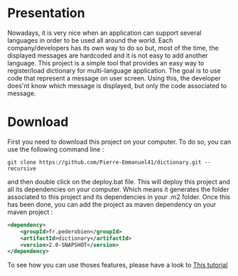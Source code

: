 # Presentation

Nowadays, it is very nice when an application can support several languages in order to be used all around the world. Each company/developers has its own way to do so but, most of the time, the displayed messages are hardcoded and it is not easy to add another language. This project is a simple tool that provides an easy way to register/load dictionary for multi-language application. The goal is to use code that represent a message on user screen. Using this, the developer does'nt know which message is displayed, but only the code associated to message.

# Download

First you need to download this project on your computer. To do so, you can use the following command line :

```git
git clone https://github.com/Pierre-Emmanuel41/dictionary.git --recursive
```

and then double click on the deploy.bat file. This will deploy this project and all its dependencies on your computer. Which means it generates the folder associated to this project and its dependencies in your .m2 folder. Once this has been done, you can add the project as maven dependency on your maven project :

```xml
<dependency>
	<groupId>fr.pederobien</groupId>
	<artifactId>dictionary</artifactId>
	<version>2.0-SNAPSHOT</version>
</dependency>
```

To see how you can use thoses features, please have a look to [This tutorial](https://github.com/Pierre-Emmanuel41/dictionary/blob/master/Tutorial.md)
